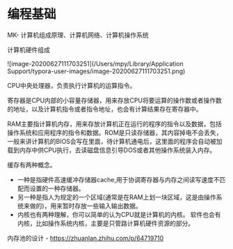 # 编程基础

MK- 计算机组成原理、计算机网络、计算机操作系统

计算机硬件组成

![image-20200627111703251](/Users/mpy/Library/Application Support/typora-user-images/image-20200627111703251.png)

CPU中央处理器，负责执行计算机的运算指令。

寄存器是CPU内部的小容量存储器，用来存放CPU将要运算的操作数或者操作数的地址，以及计算机指令或者指令地址，也会有计算结果存在寄存器中。

RAM主要指计算机内存，用来存放计算机正在运行的程序的指令以及数据，包括操作系统和应用程序的指令和数据。ROM是只读存储器，其内容掉电不会丢失，一般来讲计算机的BIOS会写在里面，待计算机通电后，这里面的程序会自动被加载到内存中供CPU执行，去读磁盘信息引导DOS或者其他操作系统装入内存。

缓存有两种概念。

- 一种是指硬件高速缓冲存储器cache,用于协调寄存器与内存之间读写速度不匹配而设置的一种存储器。
- 另一种是指人为规定的一个区域(通常是在RAM上划一块区域，这是由操作系统来做的)，用来暂时存放一些输入输出数据。
- 内核也有两种理解，你可以简单的认为CPU就是计算机的内核。
  软件也会有内核，比如操作系统内核，主要是只管路计算机硬件资源的部分。



内存池的设计 - https://zhuanlan.zhihu.com/p/64719710

